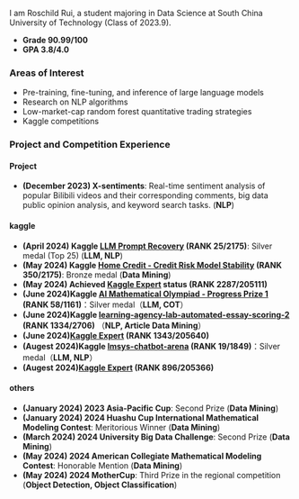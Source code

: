 I am Roschild Rui, a student majoring in Data Science at South China University of Technology (Class of 2023.9).
- **Grade 90.99/100**
- **GPA 3.8/4.0**

### Areas of Interest
- Pre-training, fine-tuning, and inference of large language models
- Research on NLP algorithms
- Low-market-cap random forest quantitative trading strategies
- Kaggle competitions

### Project and Competition Experience
#### Project
- **(December 2023) X-sentiments**: Real-time sentiment analysis of popular Bilibili videos and their corresponding comments, big data public opinion analysis, and keyword search tasks. (**NLP**)

#### kaggle
- **(April 2024) Kaggle [LLM Prompt Recovery](https://www.kaggle.com/competitions/llm-prompt-recovery) (RANK 25/2175)**: Silver medal (Top 25) (**LLM, NLP**)
- **(May 2024) Kaggle [Home Credit - Credit Risk Model Stability](https://www.kaggle.com/competitions/home-credit-credit-risk-model-stability) (RANK 350/2175)**: Bronze medal (**Data Mining**)
- **(May 2024) Achieved [Kaggle Expert](https://www.kaggle.com/roschildrui) status (RANK 2287/205111)**
- **(June 2024)Kaggle [AI Mathematical Olympiad - Progress Prize 1](https://www.kaggle.com/competitions/ai-mathematical-olympiad-prize) (RANK 58/1161)**：Silver medal（**LLM, COT**）
- **(June 2024)Kaggle [learning-agency-lab-automated-essay-scoring-2](https://www.kaggle.com/competitions/learning-agency-lab-automated-essay-scoring-2) (RANK 1334/2706)** （**NLP, Article Data Mining**）
- **(June 2024)[Kaggle Expert](https://www.kaggle.com/roschildrui) (RANK 1343/205640)**
- **(Augest 2024)Kaggle [lmsys-chatbot-arena](https://www.kaggle.com/competitions/lmsys-chatbot-arena) (RANK 19/1849)**：Silver medal（**LLM, NLP**）
- **(Augest 2024)[Kaggle Expert](https://www.kaggle.com/roschildrui) (RANK 896/205366)**

#### others
- **(January 2024) 2023 Asia-Pacific Cup**: Second Prize (**Data Mining**)
- **(January 2024) 2024 Huashu Cup International Mathematical Modeling Contest**: Meritorious Winner (**Data Mining**)
- **(March 2024) 2024 University Big Data Challenge**: Second Prize (**Data Mining**)
- **(May 2024) 2024 American Collegiate Mathematical Modeling Contest**: Honorable Mention (**Data Mining**)
- **(May 2024) 2024 MotherCup**: Third Prize in the regional competition (**Object Detection, Object Classification**)






